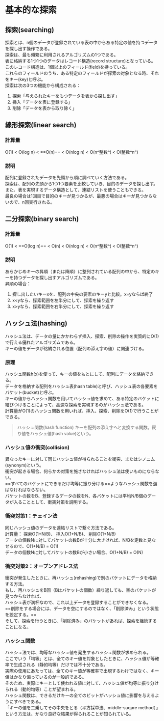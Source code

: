 # 基本的な探索

## 探索(searching)

探索とは、n個のデータが登録されている表の中からある特定の値を持つデータを探し出す操作である。  
探索は、最も頻繁に利用されるアルゴリズムの1つである。  
表に格納する1つ1つのデータはレコード構造(record structure)となっている。  
このレコード構造は、1個以上のフィールド(field)を持っている。  
これらのフィールドのうち、ある特定のフィールドが探索の対象となる時、それをキー(key)と呼ぶ。  
探索は次の3つの機能から構成される：

1. 探索「与えられたキーをもつデータを表から探し出す」
2. 挿入「データを表に登録する」
3. 削除「データを表から取り除く」

## 線形探索(linear search)

### 計算量

O(1)  <  O(log n)  <  ==O(n)==  <  O(nlog n)  <  O(n^整数^)  <  O(整数^n^)

### 説明

配列に登録されたデータを先頭から順に調べていく方法である。  
探索は、配列の先頭から1つ1つ要素を比較していき、目的のデータを探し出す。  
また、表を実現するデータ構造として、連結リストを使うこともできる。  
最良の場合は1回目で目的のキーが見つかるが、最悪の場合はキーが見つからないので、n回実行される。

## 二分探索(binary search)

### 計算量

O(1)  <  ==O(log n)==  <  O(n)  <  O(nlog n)  <  O(n^整数^)  <  O(整数^n^)

### 説明

あらかじめキーの昇順（または降順）に整列されている配列の中から、特定のキーを持つデータを探し出すアルゴリズムである。  
昇順の場合：

1. 探し出したいキーxを、配列の中央の要素のキーyと比較。x=yならば終了
2. x<yなら、探索範囲を左半分にして、探索を繰り返す
3. x>yなら、探索範囲を右半分にして、探索を繰り返す

## ハッシュ法(hashing)

ハッシュ法は、データの量にかかわらず挿入、探索、削除の操作を実質的にO(1)で行える優れたアルゴリズムである。  
キーの値をデータが格納される位置（配列の添え字の値）に関連づける。

### 原理

ハッシュ関数h(x)を使って、キーの値をもとにして、配列にデータを絡納できる。  
データを格納する配列をハッシュ表(hash table)と呼び、ハッシュ表の各要素をバケット(bucket)と呼ぶ。  
キーの値からハッシュ関数を用いてハッシュ値を求めて、ある特定のバケットに結びつけることによって、高速な探索を実現するのがハッシュ法である。  
計算量がO(1)のハッシュ関数を用いれば、挿入、探索、削除をO(1)で行うことができる。

> ハッシュ関数(hash function)
> キーを配列の添え字へと変換する関数。戻り値をハッシュ値(hash value)という。

### ハッシュ値の衝突(collision)

異なったキーに対して同じハッシュ値が得られることを衝突、またはシノニム(synonym)という。  
衝突が起きる場合、何らかの対策を施さなければハッシュ法は使いものにならない。  
==すべてのバケットにできるだけ均等に振り分ける==ようなハッシュ関数を選ばなければならない。  
バケットの数をB、登録するデータの数をN、各バケットには平均N/B個のデータが入ることとして、衝突対策を説明する。

### 衝突対策1：チェイン法

同じハッシュ値のデータを連結リストで繋ぐ方法である。  
計算量：  探索O(1+N/B)、  挿入O(1+N/B)、  削除O(1+N/B)  
データの個数Nに対してバケットの数Bが十分に大きければ、N/Bを定数と見なせるので、O(1+N/B) = O(1)  
データの個数Nに対してバケットの数Bが小さい場合、O(1+N/B) = O(N)

### 衝突対策2：オープンアドレス法

衝突が発生したときに、再ハッシュ(rehashing)で別のバケットにデータを格納する方法。  
もし、再ハッシュをB回（Bはバケットの個数）繰り返しても、空のバケットが見つからなければ、  
ハッシュ表が満杯なので、これ以上データを登録することができなくなる。  
==削除をする場合には、データを空にするのではなく、「削除済み」という状態を設定する。==  
そして、探索を行うときに、「削除済み」のバケットがあれば、探索を継続することになる。

### ハッシュ関数

ハッシュ法では、均等なハッシュ値を発生するハッシュ関数が求められる。  
ここでいう「均等」とは、全てのキー値を対象としたときに、ハッシュ値が等確率で生成される（静的均等）だけでは不十分である。  
実際の使用にあたっては、全てのキー値が等確率で出現するわけではなく、キー値はかなり偏っているのが一般的である。  
そのため、実際にキーとして使われる値に対して、ハッシュ値が均等に振り分けられる（動的均等）ことが望まれる。  
ハッシュ関数は、できるだけキーの全てのビットがハッシュ値に影響を与えるようにすべきである。  
「キーの値を二乗してその中央をとる（平方採中法、middle-suqare method）」という方法は、かなり良好な結果が得られることが知られている。
